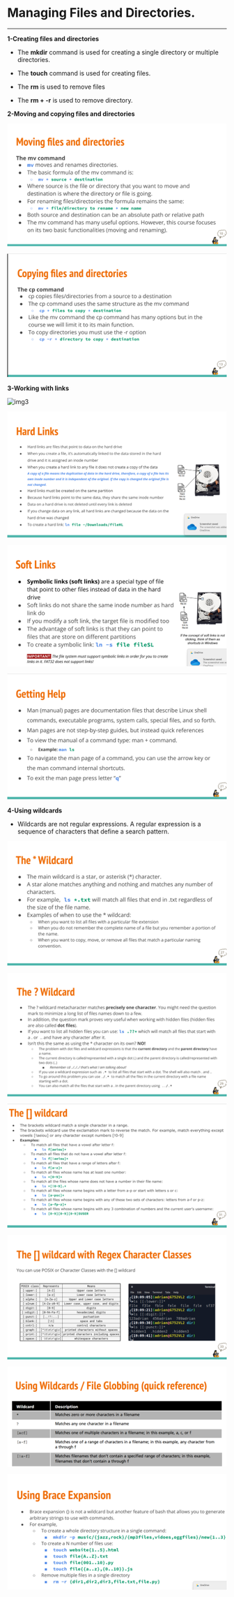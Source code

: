 # Managing Files and Directories.
_________________________________
**1-Creating files and directories**

* The **mkdir** command is used for creating a single directory or multiple directories.

* The **touch** command is used for creating files.

* The **rm** is used to remove files

* The **rm + -r** is used to remove directory.

**2-Moving and copying files and directories**

![img1](2021-10-31%20(2).png)

![img2](2021-10-31%20(1).png)

**3-Working with links**

![img3](pic15.png)

![img4](2021-10-31%20(3).png)

![img5](2021-10-31%20(4).png)

![img6](2021-10-31%20(5).png)

**4-Using wildcards**

+ Wildcards are not regular expressions. A regular expression is a sequence of characters that define a search pattern.

![img7](2021-10-31%20(6).png)

![img8](2021-10-31%20(7).png)

![img9](2021-10-31%20(8).png)

![img10](2021-10-31%20(9).png)

![img11](2021-10-31%20(10).png)

![img12](2021-10-31%20(11).png)